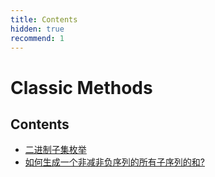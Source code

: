 ```yaml
---
title: Contents
hidden: true
recommend: 1
---
```


# Classic Methods

## Contents

- [二进制子集枚举](./binary-subset-enumeration)
- [如何生成一个非减非负序列的所有子序列的和?](./subsequence-sum-generation)
